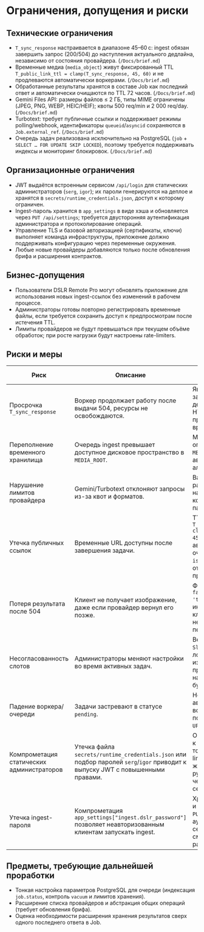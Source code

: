 # Ограничения, допущения и риски

## Технические ограничения
- `T_sync_response` настраивается в диапазоне 45–60 с: ingest обязан завершить запрос (200/504) до наступления актуального дедлайна, независимо от состояния провайдера. (`/Docs/brief.md`)
- Временные медиа (`media_object`) живут фиксированный TTL `T_public_link_ttl = clamp(T_sync_response, 45, 60)` и не продлеваются автоматически воркерами. (`/Docs/brief.md`)
- Обработанные результаты хранятся в составе Job как последний ответ и автоматически очищаются по TTL 72 часов. (`/Docs/brief.md`)
- Gemini Files API: размеры файлов ≤ 2 ГБ, типы MIME ограничены (JPEG, PNG, WEBP, HEIC/HEIF); квоты 500 req/min и 2 000 req/day. (`/Docs/brief.md`)
- Turbotext: требует публичные ссылки и поддерживает режимы polling/webhook, идентификаторы `queueid`/`asyncid` сохраняются в `Job.external_ref`. (`/Docs/brief.md`)
- Очередь задач реализована исключительно на PostgreSQL (`job` + `SELECT … FOR UPDATE SKIP LOCKED`), поэтому требуется поддерживать индексы и мониторинг блокировок. (`/Docs/brief.md`)

## Организационные ограничения
- JWT выдаётся встроенным сервисом `/api/login` для статических администраторов (`serg`, `igor`); их пароли генерируются на деплое и хранятся в `secrets/runtime_credentials.json`, доступ к которому ограничен.
- Ingest-пароль хранится в `app_settings` в виде хэша и обновляется через `PUT /api/settings`; требуется двусторонняя аутентификация администратора и протоколирование операций.
- Управление TLS и базовой авторизацией (сертификаты, ключи) выполняет команда инфраструктуры, приложение должно поддерживать конфигурацию через переменные окружения.
- Любые новые провайдеры добавляются только после обновления брифа и расширения контрактов.

## Бизнес-допущения
- Пользователи DSLR Remote Pro могут обновлять приложение для использования новых ingest-ссылок без изменений в рабочем процессе.
- Администраторы готовы повторно регистрировать временные файлы, если требуется сохранить доступ к предпросмотрам после истечения TTL.
- Лимиты провайдеров не будут превышаться при текущем объёме обработок; при росте нагрузки будут настроены rate-limiters.

## Риски и меры
| Риск | Описание | Митигирующие действия |
| --- | --- | --- |
| Просрочка `T_sync_response` | Воркер продолжает работу после выдачи 504, ресурсы не освобождаются. | Явное прерывание задач при наступлении дедлайна, отмена HTTP-запросов к провайдеру, очистка временных файлов. |
| Переполнение временного хранилища | Очередь ingest превышает доступное дисковое пространство в `MEDIA_ROOT`. | Мониторинг объёма, ограничения `MEDIA_MAX_FILE_SIZE_MB`, автоматический GC и алерты. |
| Нарушение лимитов провайдера | Gemini/Turbotext отклоняют запросы из-за квот и форматов. | Валидация MIME/размеров, rate-limiting на адаптере, конфигурация параллелизма. |
| Утечка публичных ссылок | Временные URL доступны после завершения задачи. | TTL фиксирован как `T_public_link_ttl = clamp(T_sync_response, 45, 60)`, автоматическая очистка при `is_finalized = true`, отсутствие механизма продления. |
| Потеря результата после 504 | Клиент не получает изображение, даже если провайдер вернул его позже. | Фиксация `failure_reason = 'timeout'`, информирование клиента о необходимости перезапуска ingest. |
| Несогласованность слотов | Администраторы меняют настройки во время активных задач. | Версионирование `Slot.updated_at`, логирование изменений, применение новых настроек только на будущие Jobs. |
| Падение воркера/очереди | Задачи застревают в статусе `pending`. | Heartbeat и автоперезапуск воркеров, idempotent подбор задач (PG `FOR UPDATE SKIP LOCKED`). |
| Компрометация статических администраторов | Утечка файла `secrets/runtime_credentials.json` или подбор паролей `serg`/`igor` приводит к выпуску JWT с повышенными правами. | Ограничение доступа к файлу, хранение только хэшей, rate-limit на `/api/login`, журналирование и ручная смена паролей через перегенерацию секрета. |
| Утечка ingest-пароля | Компрометация `app_settings["ingest.dslr_password"]` позволяет неавторизованным клиентам запускать ingest. | Хранение только хэша и соли, ротация через `PUT /api/settings`, аудит операций и секретов, регулярная смена пароля по расписанию. |

## Предметы, требующие дальнейшей проработки
- Тонкая настройка параметров PostgreSQL для очереди (индексация `job.status`, контроль `vacuum` и лимитов хранения).
- Расширение списка провайдеров и абстракция общих операций (требует обновления брифа).
- Оценка необходимости расширения хранения результатов сверх одного последнего ответа в Job.
